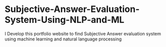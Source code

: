 # Subjective-Answer-Evaluation-System-Using-NLP-and-ML
I Develop this portfolio website to find Subjective Answer evaluation system using machine learning and natural language processing
